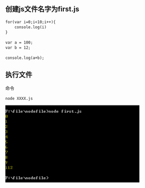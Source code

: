 ## 创建js文件名字为first.js

```
for(var i=0;i<10;i++){
	console.log(i)
}

var a = 100;
var b = 12;

console.log(a+b);
```



## 执行文件

命令

```
node XXXX.js
```



![](picc/执行first文件.png)